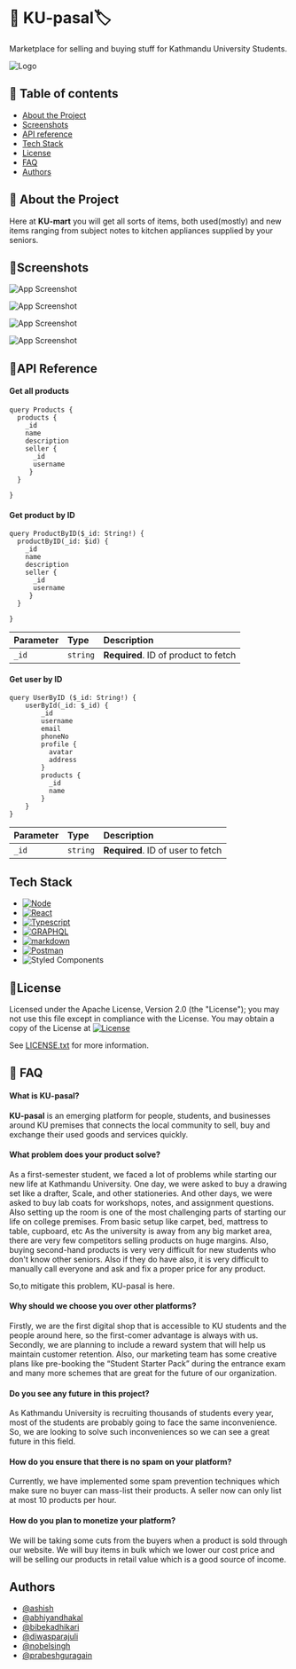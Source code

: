 # 🛒 KU-pasal🏷️

Marketplace for selling and buying stuff for Kathmandu University Students.


![Logo](https://media.discordapp.net/attachments/1004269075272323092/1005096069148966982/Screen_Shot_2022-08-05_at_18.37.43.png?width=1300&height=580)


## 📖 Table of contents

* [About the Project](#about-the-project)
* [Screenshots](#screenshots)
* [API reference](#api-reference)
* [Tech Stack](#tech-stack)
* [License](#license)
* [FAQ](#faq)
* [Authors](#authors)





## 📝 About the Project

Here at **KU-mart** you will get all sorts of items, both used(mostly) and new items ranging from subject notes to kitchen appliances supplied by your seniors.



## 📸Screenshots

![App Screenshot](https://cdn.discordapp.com/attachments/1004269075272323092/1005406513009004614/unknown.png)

![App Screenshot](https://cdn.discordapp.com/attachments/1004269075272323092/1005403532171689996/unknown.png)

![App Screenshot](https://cdn.discordapp.com/attachments/1004269075272323092/1005404236420481157/unknown.png)

![App Screenshot](https://cdn.discordapp.com/attachments/1004269075272323092/1005408926247964772/unknown.png)


## 📃API Reference

#### Get all products

```
query Products {
  products {
    _id
    name
    description
    seller {
      _id
      username
     }
  }
  
}
```

#### Get product by ID

```
query ProductByID($_id: String!) {
  productByID(_id: $id) {
    _id
    name
    description
    seller {
      _id
      username
     }
  }
  
}
```

| Parameter | Type     | Description                           |
| :-------- | :------- | :------------------------------------ |
| `_id`     | `string` | **Required**. ID of product to fetch  |


#### Get user by ID

```
query UserByID ($_id: String!) {
    userById(_id: $_id) {
        _id
        username
        email
        phoneNo
        profile {
          avatar
          address
        }
        products {
          _id
          name
        }
    }
}
```
| Parameter | Type      | Description                       |
| :-------- | :-------- | :-------------------------------- |
| `_id`     | `string`  | **Required**. ID of user to fetch |


## Tech Stack

* [![Node][Node.js]][node-url]
* [![React][React.js]][React-url]
* [![Typescript][Typescript]][Typescript-url]
* [![GRAPHQL][GRAPHQL]][graphql-url]
* [![markdown][markdown]][markdown-url]
* [![Postman][postman]][postman-url]
* ![Styled Components](https://img.shields.io/badge/styled--components-DB7093?style=for-the-badge&logo=styled-components&logoColor=white)



[markdown]:https://img.shields.io/badge/Markdown-000000?style=for-the-badge&logo=markdown&logoColor=white
[Node.js]:https://img.shields.io/badge/Node.js-339933?style=for-the-badge&logo=nodedotjs&logoColor=white
[Typescript]:https://img.shields.io/badge/TypeScript-007ACC?style=for-the-badge&logo=typescript&logoColor=white
[React.js]: https://img.shields.io/badge/React-20232A?style=for-the-badge&logo=react&logoColor=61DAFB
[React-url]: https://reactjs.org/
[Typescript-url]:https://www.typescriptlang.org/
[Typescript-url]:https://www.typescriptlang.org/
[Node-url]:https://nodejs.org
[GRAPHQL]:https://img.shields.io/badge/GraphQl-E10098?style=for-the-badge&logo=graphql&logoColor=white
[graphql-url]:https://graphql.org/
[markdown-url]:https://www.markdownguide.org/
[postman]:https://img.shields.io/badge/Postman-FF6C37?style=for-the-badge&logo=Postman&logoColor=white
[postman-url]:https://www.postman.com/

## 📜License

Licensed under the Apache License, Version 2.0 (the "License");
you may not use this file except in compliance with the License.
You may obtain a copy of the License at
[![License](https://img.shields.io/badge/License-Apache_2.0-blue.svg)](https://opensource.org/licenses/Apache-2.0)

See [LICENSE.txt](https://github.com/abhiyandhakal/ku-pasal/blob/main/LICENSE) for more information.





## 🙋 FAQ


#### What is KU-pasal?
**KU-pasal** is an emerging platform for people, students, and businesses around KU premises that connects the local community to sell, buy and exchange their used goods and services quickly.

#### What problem does your product solve?
As a first-semester student, we faced a lot of problems while starting our new life at Kathmandu University.
One day, we were asked to buy a drawing set like a drafter, Scale, and other stationeries. And other days, we were asked to buy lab coats for workshops, notes, and assignment questions.
Also setting up the room is one of the most challenging parts of starting our life on college premises. From basic setup like carpet, bed, mattress to table, cupboard, etc 
As the university is away from any big market area, there are very few competitors selling products on huge margins.
Also, buying second-hand products is very very difficult for new students who don't know other seniors. Also if they do have also,  it is very difficult to manually call everyone and ask and fix a proper price for any product.

So,to mitigate this problem, KU-pasal is here.


#### Why should we choose you over other platforms?
Firstly, we are the first digital shop that is accessible to KU students and the people around here, so the first-comer advantage is always with us. Secondly, we are planning to include a reward system that will help us maintain customer retention. Also, our marketing team has some creative plans like pre-booking the “Student Starter Pack” during the entrance exam and many more schemes that are great for the future of our organization.

#### Do you see any future in this project?
 As Kathmandu University is recruiting thousands of students every year, most of the students are probably going to face the same inconvenience. So, we are looking to solve such inconveniences so we can see a great future in this field. 

#### How do you ensure that there is no spam on your platform?
 Currently, we have implemented some spam prevention techniques which make sure no buyer can mass-list their products. A seller now can only list at most 10 products per hour. 

#### How do you plan to monetize your platform?
 We will be taking some cuts from the buyers when a product is sold through our website. We will buy items in bulk which we lower our cost price and will be selling our products in retail value which is a good source of income.



## Authors

- [@ashish](https://github.com/ItsAash)
- [@abhiyandhakal](https://github.com/abhiyandhakal/)
- [@bibekadhikari](https://github.com/b33b3k/)
- [@diwasparajuli](https://github.com/diwas37)
- [@nobelsingh](https://github.com/nobel49)
- [@prabeshguragain](https://github.com/prabeshguragain)
